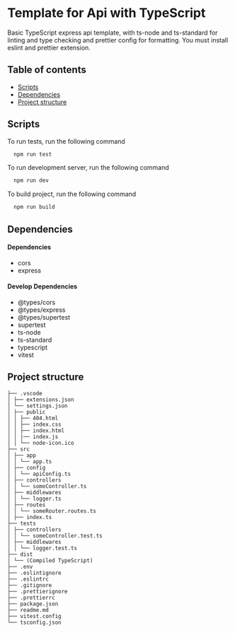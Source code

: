 # Template for Api with TypeScript

Basic TypeScript express api template, with ts-node and ts-standard for linting and type checking and prettier config for formatting. You must install eslint and prettier extension.

## Table of contents

- [Scripts](#scripts)
- [Dependencies](#dependencies)
- [Project structure](#project-structure)

## Scripts

To run tests, run the following command

```bash
  npm run test
```

To run development server, run the following command

```bash
  npm run dev
```

To build project, run the following command

```bash
  npm run build
```

## Dependencies

#### Dependencies

- cors
- express

#### Develop Dependencies

- @types/cors
- @types/express
- @types/supertest
- supertest
- ts-node
- ts-standard
- typescript
- vitest

## Project structure

```
├── .vscode
│ ├── extensions.json
│ └── settings.json
│ ├── public
│ │ ├── 404.html
│ │ ├── index.css
│ │ ├── index.html
│ │ |── index.js
│ │ └── node-icon.ico
├── src
│ ├── app
│ │ └── app.ts
│ ├── config
│ │ └── apiConfig.ts
│ ├── controllers
│ │ └── someController.ts
│ ├── middlewares
│ │ └── logger.ts
│ ├── routes
│ │ └── someRouter.routes.ts
│ ├── index.ts
├── tests
│ ├── controllers
│ │ └── someController.test.ts
│ ├── middlewares
│ │ └── logger.test.ts
├── dist
│ └── (Compiled TypeScript)
├── .env
├── .eslintignore
├── .eslintrc
├── .gitignore
├── .prettierignore
├── .prettierrc
├── package.json
├── readme.md
├── vitest.config
└── tsconfig.json
```
